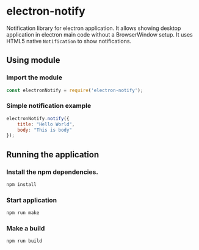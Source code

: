 # electron-notify
Notification library for electron application. It allows showing desktop application in electron main code without a BrowserWindow setup. It uses HTML5 native `Notification` to show notifications.

## Using module
### Import the module
```js
const electronNotify = require('electron-notify');
```

### Simple notification example
```js
electronNotify.notify({
    title: "Hello World",
    body: "This is body"
});
```

## Running the application
### Install the npm dependencies.
```s
npm install
```

### Start application
```s
npm run make
```

### Make a build
```s
npm run build
```
